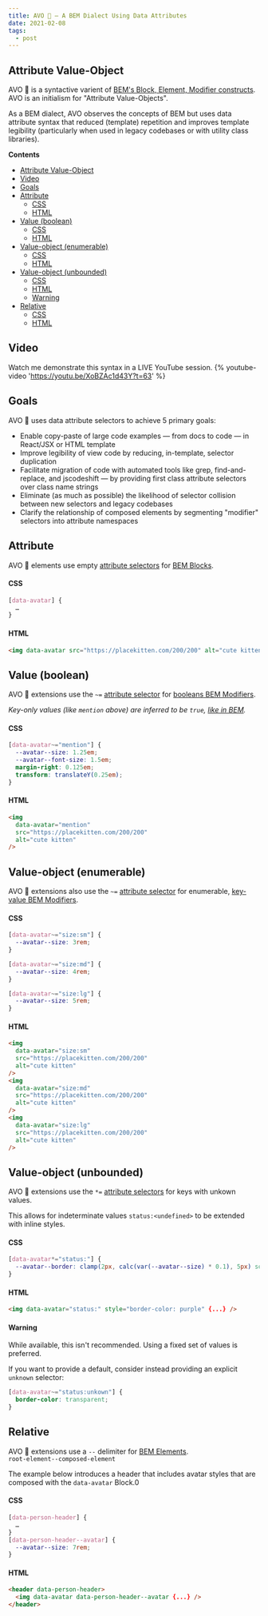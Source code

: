 ```yaml
---
title: AVO 🥑 — A BEM Dialect Using Data Attributes
date: 2021-02-08
tags:
  - post
---
```


## Attribute Value-Object

AVO 🥑 is a syntactive varient of [BEM's Block, Element, Modifier constructs](https://en.bem.info/methodology/quick-start/). AVO is an initialism for "Attribute Value-Objects".

As a BEM dialect, AVO observes the concepts of BEM but uses data attribute syntax that reduced (template) repetition and improves template legibility (particularly when used in legacy codebases or with utility class libraries).

**Contents**

- [Attribute Value-Object](#attribute-value-object)
- [Video](#video)
- [Goals](#goals)
- [Attribute](#attribute)
    - [CSS](#css)
    - [HTML](#html)
- [Value (boolean)](#value-boolean)
    - [CSS](#css-1)
    - [HTML](#html-1)
- [Value-object (enumerable)](#value-object-enumerable)
    - [CSS](#css-2)
    - [HTML](#html-2)
- [Value-object (unbounded)](#value-object-unbounded)
    - [CSS](#css-3)
    - [HTML](#html-3)
    - [Warning](#warning)
- [Relative](#relative)
    - [CSS](#css-4)
    - [HTML](#html-4)

## Video

Watch me demonstrate this syntax in a LIVE YouTube session.
{% youtube-video 'https://youtu.be/XoBZAc1d43Y?t=63' %}

## Goals

AVO 🥑 uses data attribute selectors to achieve 5 primary goals:

- Enable copy-paste of large code examples — from docs to code — in React/JSX or HTML template
- Improve legibility of view code by reducing, in-template, selector duplication
- Facilitate migration of code with automated tools like grep, find-and-replace, and jscodeshift — by providing first class attribute selectors over class name strings
- Eliminate (as much as possible) the likelihood of selector collision between new selectors and legacy codebases
- Clarify the relationship of composed elements by segmenting "modifier" selectors into attribute namespaces

## Attribute

AVO 🥑 elements use empty [attribute selectors](https://developer.mozilla.org/en-US/docs/Web/CSS/Attribute_selectors#syntax) for [BEM Blocks](https://en.bem.info/methodology/quick-start/#block).

#### CSS

```css
[data-avatar] {
  …
}
```

#### HTML

```html
<img data-avatar src="https://placekitten.com/200/200" alt="cute kitten" />
```

## Value (boolean)

AVO 🥑 extensions use the `~=` [attribute selector](https://developer.mozilla.org/en-US/docs/Web/CSS/Attribute_selectors#syntax) for [booleans BEM Modifiers](https://en.bem.info/methodology/quick-start/#boolean).

_Key-only values (like `mention` above) are inferred to be `true`, [like in BEM](https://en.bem.info/methodology/quick-start/#boolean)._

#### CSS

```css
[data-avatar~="mention"] {
  --avatar--size: 1.25em;
  --avatar--font-size: 1.5em;
  margin-right: 0.125em;
  transform: translateY(0.25em);
}
```

#### HTML

```html
<img
  data-avatar="mention"
  src="https://placekitten.com/200/200"
  alt="cute kitten"
/>
```

## Value-object (enumerable)

AVO 🥑 extensions also use the `~=` [attribute selector](https://developer.mozilla.org/en-US/docs/Web/CSS/Attribute_selectors#syntax) for enumerable, [key-value BEM Modifiers](https://en.bem.info/methodology/quick-start/#key-value).

#### CSS

```css
[data-avatar~="size:sm"] {
  --avatar--size: 3rem;
}

[data-avatar~="size:md"] {
  --avatar--size: 4rem;
}

[data-avatar~="size:lg"] {
  --avatar--size: 5rem;
}
```

#### HTML

```html
<img
  data-avatar="size:sm"
  src="https://placekitten.com/200/200"
  alt="cute kitten"
/>
<img
  data-avatar="size:md"
  src="https://placekitten.com/200/200"
  alt="cute kitten"
/>
<img
  data-avatar="size:lg"
  src="https://placekitten.com/200/200"
  alt="cute kitten"
/>
```

## Value-object (unbounded)

AVO 🥑 extensions use the `*=` [attribute selectors](https://developer.mozilla.org/en-US/docs/Web/CSS/Attribute_selectors#syntax) for keys with unkown values.

This allows for indeterminate values `status:<undefined>` to be extended with inline styles.

#### CSS

```css
[data-avatar*="status:"] {
  --avatar--border: clamp(2px, calc(var(--avatar--size) * 0.1), 5px) solid transparent;
}
```

#### HTML

```html
<img data-avatar="status:" style="border-color: purple" {...} />
```

#### Warning

While available, this isn't recommended. Using a fixed set of values is preferred.

If you want to provide a default, consider instead providing an explicit `unknown` selector:

```css
[data-avatar~="status:unkown"] {
  border-color: transparent;
}
```

## Relative

AVO 🥑 extensions use a `--` delimiter for [BEM Elements](https://en.bem.info/methodology/quick-start/#element).  
`root-element--composed-element`

The example below introduces a header that includes avatar styles that are composed with the `data-avatar` Block.0

#### CSS

```css
[data-person-header] {
  …
}
[data-person-header--avatar] {
  --avatar--size: 7rem;
}
```

#### HTML

```html
<header data-person-header>
  <img data-avatar data-person-header--avatar {...} />
</header>
```

